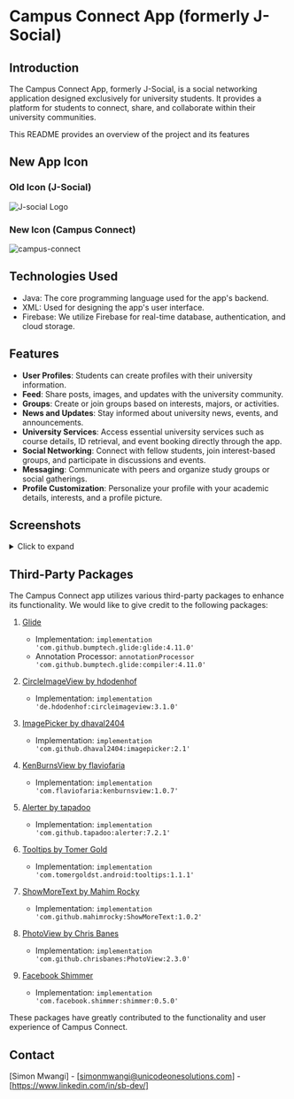 # Campus Connect App (formerly J-Social)

## Introduction

The Campus Connect App, formerly J-Social, is a social networking application designed exclusively for university students. It provides a platform for students to connect, share, and collaborate within their university communities.

This README provides an overview of the project and its features

## New App Icon

### Old Icon (J-Social)

![J-social Logo](https://user-images.githubusercontent.com/33296663/220850910-509a612f-5473-409f-b933-10f05e2bef56.png)

### New Icon (Campus Connect)

![campus-connect](https://github.com/simonmwangi/J-social-app/assets/33296663/585d68b7-97c8-450b-a9b5-9d88f8693fdf)

## Technologies Used

- Java: The core programming language used for the app's backend.
- XML: Used for designing the app's user interface.
- Firebase: We utilize Firebase for real-time database, authentication, and cloud storage.

## Features

- **User Profiles**: Students can create profiles with their university information.
- **Feed**: Share posts, images, and updates with the university community.
- **Groups**: Create or join groups based on interests, majors, or activities.
- **News and Updates**: Stay informed about university news, events, and announcements.
- **University Services**: Access essential university services such as course details, ID retrieval, and event booking directly through the app.
- **Social Networking**: Connect with fellow students, join interest-based groups, and participate in discussions and events.
- **Messaging**: Communicate with peers and organize study groups or social gatherings.
- **Profile Customization**: Personalize your profile with your academic details, interests, and a profile picture.


## Screenshots
<details>
<summary>Click to expand</summary>

### Dashboard & Profile Page
<img src="https://github.com/simonmwangi/Campus-Connect-App/assets/33296663/099077e6-b890-4e99-952c-2880998b9368" alt="Dashboard" width="200"/> 
<img src="https://github.com/simonmwangi/Campus-Connect-App/assets/33296663/d0663d9b-c9dc-48cb-a914-c954c1fde285" alt="Profile Page" width="200"/>

*Description: The main dashboard of the Campus Connect app (left) and user profile page (right).*

### University Services& Event Booking
<img src="https://github.com/simonmwangi/Campus-Connect-App/assets/33296663/c74d5d0d-f382-4c6d-a2c2-21874a957146" alt="University Details" width="200"/> 
<img src="https://github.com/simonmwangi/Campus-Connect-App/assets/33296663/594e07d6-2e64-4992-97b4-b6caf51a45a4" alt="Event Booking" width="200"/>

*Description: Accessing detailed information about university courses (left) and booking events (right).*

### Community Interface
<img src="https://github.com/simonmwangi/Campus-Connect-App/assets/33296663/fd6dcb06-6bd5-4ed5-96d2-fd2c342e19f2" alt="University Details" width="200"/> 
<img src="https://github.com/simonmwangi/Campus-Connect-App/assets/33296663/bf316920-3092-4573-af3c-5bbc4abf6583" alt="Event Booking" width="200"/>

*Description: A feature that allows students share and view posts (left) and view your notifications (right)*
</details>

## Third-Party Packages

The Campus Connect app utilizes various third-party packages to enhance its functionality. We would like to give credit to the following packages:

1. [Glide](https://github.com/bumptech/glide)
    - Implementation: `implementation 'com.github.bumptech.glide:glide:4.11.0'`
    - Annotation Processor: `annotationProcessor 'com.github.bumptech.glide:compiler:4.11.0'`

2. [CircleImageView by hdodenhof](https://github.com/hdodenhof/CircleImageView)
    - Implementation: `implementation 'de.hdodenhof:circleimageview:3.1.0'`

3. [ImagePicker by dhaval2404](https://github.com/dhaval2404/imagepicker)
    - Implementation: `implementation 'com.github.dhaval2404:imagepicker:2.1'`

4. [KenBurnsView by flaviofaria](https://github.com/flaviofaria/kenburnsview)
    - Implementation: `implementation 'com.flaviofaria:kenburnsview:1.0.7'`

5. [Alerter by tapadoo](https://github.com/tapadoo/Alerter)
    - Implementation: `implementation 'com.github.tapadoo:alerter:7.2.1'`

6. [Tooltips by Tomer Gold](https://github.com/tomergoldst/Tooltips)
    - Implementation: `implementation 'com.tomergoldst.android:tooltips:1.1.1'`

7. [ShowMoreText by Mahim Rocky](https://github.com/mahimrocky/ShowMoreText)
    - Implementation: `implementation 'com.github.mahimrocky:ShowMoreText:1.0.2'`

8. [PhotoView by Chris Banes](https://github.com/chrisbanes/PhotoView)
    - Implementation: `implementation 'com.github.chrisbanes:PhotoView:2.3.0'`

9. [Facebook Shimmer](https://github.com/facebook/shimmer-android)
    - Implementation: `implementation 'com.facebook.shimmer:shimmer:0.5.0'`

These packages have greatly contributed to the functionality and user experience of Campus Connect.


## Contact

[Simon Mwangi] - [simonmwangi@unicodeonesolutions.com] - [https://www.linkedin.com/in/sb-dev/]

